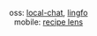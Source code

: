 <div align="center">

  oss: [local-chat](https://github.com/ksawery29/local-chat), [lingfo](https://github.com/lingfo/lingfo) <br/>
  mobile: [recipe lens](https://recipelens.app)

</div>
